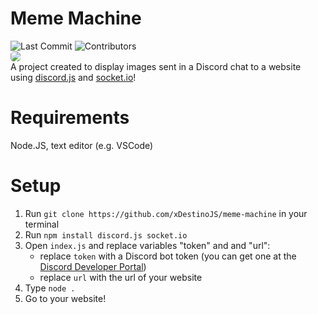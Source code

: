 # Meme Machine

![Last Commit](https://img.shields.io/github/last-commit/xDestinoJS/meme-machine?style=for-the-badge)
![Contributors](https://img.shields.io/github/contributors/xDestinoJS/meme-machine?color=%231E90ff&style=for-the-badge)
<br><img src="https://i.imgur.com/G8v8KQC.gif" style="border-radius:5px;"><br>
A project created to display images sent in a Discord chat to a website using [discord.js](https://discord.js.org) and [socket.io](https://socket.io)!

# Requirements
Node.JS, text editor (e.g. VSCode)

# Setup
1. Run `git clone https://github.com/xDestinoJS/meme-machine` in your terminal
2. Run `npm install discord.js socket.io`
3. Open `index.js` and replace variables "token" and and "url":
    - replace `token` with a Discord bot token (you can get one at the [Discord Developer Portal](https://discord.com/developers))
    - replace `url` with the url of your website
4. Type `node .` 
5. Go to your website!
